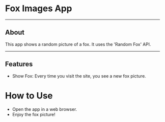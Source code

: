 # Fox Images App

---

## About

This app shows a random picture of a fox. It uses the 'Random Fox' API.

---

## Features

- Show Fox: Every time you visit the site, you see a new fox picture.

# How to Use

- Open the app in a web browser.
- Enjoy the fox picture!
